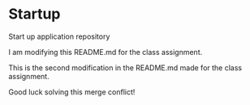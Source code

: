 # Startup
Start up application repository 

I am modifying this README.md for the class assignment.

This is the second modification in the README.md made for the class assignment.

Good luck solving this merge conflict!
